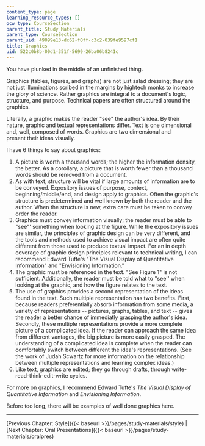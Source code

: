 ```yaml
---
content_type: page
learning_resource_types: []
ocw_type: CourseSection
parent_title: Study Materials
parent_type: CourseSection
parent_uid: 49099e13-dc62-f0ff-c3c2-039fe9597cf1
title: Graphics
uid: 522c0b8b-00d1-351f-5699-26ba06b8241c
---
```


You have plunked in the middle of an unfinished thing.

Graphics (tables, figures, and graphs) are not just salad dressing; they are not just illuminations scribed in the margins by hightech monks to increase the glory of science. Rather graphics are integral to a document's logic, structure, and purpose. Technical papers are often structured around the graphics.

Literally, a graphic makes the reader "see" the author's idea. By their nature, graphic and textual representations differ. Text is one dimensional and, well, composed of words. Graphics are two dimensional and present their ideas visually.

I have 6 things to say about graphics:

1.  A picture is worth a thousand words; the higher the information density, the better. As a corollary, a picture that is worth fewer than a thousand words should be removed from a document.
2.  As with text, structure will be vital if large amounts of information are to be conveyed. Expository issues of purpose, context, beginning/middle/end, and design apply to graphics. Often the graphic's structure is predetermined and well known by both the reader and the author. When the structure is new, extra care must be taken to convey order the reader.
3.  Graphics must convey information visually; the reader must be able to "see"' something when looking at the figure. While the expository issues are similar, the principles of graphic design can be very different, and the tools and methods used to achieve visual impact are often quite different from those used to produce textual impact. For an in depth coverage of graphic design principles relevant to technical writing, I can recommend Edward Tufte's "The Visual Display of Quantitative Information" and "Envisioning Information."
4.  The graphic must be referenced in the text. "See Figure 1" is not sufficient. Additionally, the reader must be told what to "see'' when looking at the graphic, and how the figure relates to the text.
5.  The use of graphics provides a second representation of the ideas found in the text. Such multiple representation has two benefits. First, because readers preferentially absorb information from some media, a variety of representations -- pictures, graphs, tables, and text -- gives the reader a better chance of immediatly grasping the author's idea. Secondly, these multiple representations provide a more complete picture of a complicated idea. If the reader can approach the same idea from different vantages, the big picture is more easily grasped. The understanding of a complicated idea is complete when the reader can comfortably switch between different the idea's representations. (See the work of Judah Scwartz for more information on the relationship between multiple representations and learning complex ideas.)
6.  Like text, graphics are edited; they go through drafts, through write-read-think-edit-write cycles.

For more on graphics, I recommend Edward Tufte's _The Visual Display of Quantitative Information_ and _Envisioning Information_.

Before too long, there will be examples of well done graphics here.

* * *

[Previous Chapter: Style]({{< baseurl >}}/pages/study-materials/style) | [Next Chapter: Oral Presentations]({{< baseurl >}}/pages/study-materials/oralpres)